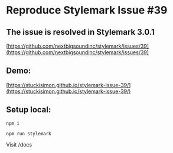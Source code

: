 # Reproduce Stylemark Issue #39

## The issue is resolved in Stylemark 3.0.1

[https://github.com/nextbigsoundinc/stylemark/issues/39](https://github.com/nextbigsoundinc/stylemark/issues/39)

## Demo:
[https://stuckisimon.github.io/stylemark-issue-39/](https://stuckisimon.github.io/stylemark-issue-39/)

## Setup local:
`npm i`

`npm run stylemark`

Visit /docs
